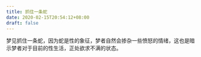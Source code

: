 ```yaml
---
title: 抓住一条蛇
date: 2020-02-15T20:54:12+08:00
draft: false
---
```


梦见抓住一条蛇，因为蛇是性的象征，梦者自然会掺杂一些愤怒的情绪，这也是暗示梦者对于目前的性生活，正处欲求不满的状态。
